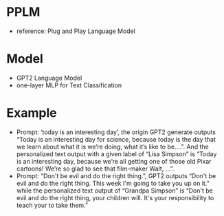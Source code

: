 # PPLM
+ reference: Plug and Play Language Model

# Model
+ GPT2 Language Model
+ one-layer MLP for Text Classification

# Example
+ Prompt: ‘today is an interesting day’, the origin GPT2 generate outputs “Today is an interesting day for science, because today is the day that we learn about what it is we’re doing, what it’s like to be….”. And the personalized text output with a given label of “Lisa Simpson” is “Today is an interesting day, because we’re all getting one of those old Pixar cartoons! We’re so glad to see that film-maker Walt, …”.
+ Prompt: “Don't be evil and do the right thing.”, GPT2 outputs “Don't be evil and do the right thing. This week I'm going to take you up on it.” while the personalized text output of “Grandpa Simpson” is “Don't be evil and do the right thing, your children will. It's your responsibility to teach your to take them.” 

